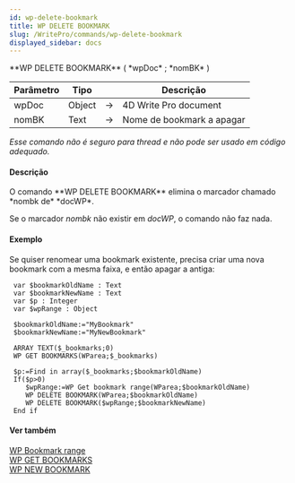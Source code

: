 ```yaml
---
id: wp-delete-bookmark
title: WP DELETE BOOKMARK
slug: /WritePro/commands/wp-delete-bookmark
displayed_sidebar: docs
---
```


<!--REF #_command_.WP DELETE BOOKMARK.Syntax-->**WP DELETE BOOKMARK** ( *wpDoc* ; *nomBK* )<!-- END REF-->
<!--REF #_command_.WP DELETE BOOKMARK.Params-->
| Parâmetro | Tipo |  | Descrição |
| --- | --- | --- | --- |
| wpDoc | Object | &#8594;  | 4D Write Pro document |
| nomBK | Text | &#8594;  | Nome de bookmark a apagar |

<!-- END REF-->

*Esse comando não é seguro para thread e não pode ser usado em código adequado.*


#### Descrição 

<!--REF #_command_.WP DELETE BOOKMARK.Summary-->O comando **WP DELETE BOOKMARK** elimina o marcador chamado *nombk de* *docWP*.<!-- END REF-->

Se o marcador *nombk* não existir em *docWP*, o comando não faz nada.

#### Exemplo 

Se quiser renomear uma bookmark existente, precisa criar uma nova bookmark com a mesma faixa, e então apagar a antiga:

```4d
 var $bookmarkOldName : Text
 var $bookmarkNewName : Text
 var $p : Integer
 var $wpRange : Object
 
 $bookmarkOldName:="MyBookmark"
 $bookmarkNewName:="MyNewBookmark"
 
 ARRAY TEXT($_bookmarks;0)
 WP GET BOOKMARKS(WParea;$_bookmarks)
 
 $p:=Find in array($_bookmarks;$bookmarkOldName)
 If($p>0)
    $wpRange:=WP Get bookmark range(WParea;$bookmarkOldName)
    WP DELETE BOOKMARK(WParea;$bookmarkOldName)
    WP DELETE BOOKMARK($wpRange;$bookmarkNewName)
 End if
```

#### Ver também 

[WP Bookmark range](wp-bookmark-range.md)  
[WP GET BOOKMARKS](wp-get-bookmarks.md)  
[WP NEW BOOKMARK](wp-new-bookmark.md)  